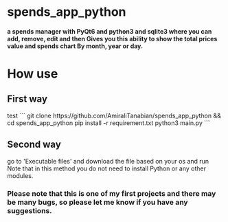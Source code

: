 # spends_app_python
<h4>
a spends manager with PyQt6 and python3 and sqlite3 where you can add, remove, edit and then Gives you this ability to show the total prices  value and spends chart By month, year or day.</h4>

# How use 
<h2>First way</h2>
test
  ```
    git clone https://github.com/AmiraliTanabian/spends_app_python && cd spends_app_python
    pip install -r requirement.txt
    python3 main.py 
  ```

<h2>Second way</h2>
go to 'Executable files' and download the file based on your os and run 
Note that in this method you do not need to install Python or any other modules.

<h3>
Please note that this is one of my first projects and there may be many bugs, so please let me know if you have any suggestions.
</h3>


